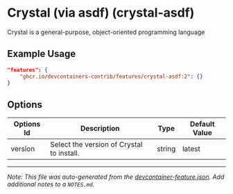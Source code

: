 
# Crystal (via asdf) (crystal-asdf)

Crystal is a general-purpose, object-oriented programming language

## Example Usage

```json
"features": {
    "ghcr.io/devcontainers-contrib/features/crystal-asdf:2": {}
}
```

## Options

| Options Id | Description | Type | Default Value |
|-----|-----|-----|-----|
| version | Select the version of Crystal to install. | string | latest |



---

_Note: This file was auto-generated from the [devcontainer-feature.json](https://github.com/devcontainers-contrib/features/blob/main/src/crystal-asdf/devcontainer-feature.json).  Add additional notes to a `NOTES.md`._
